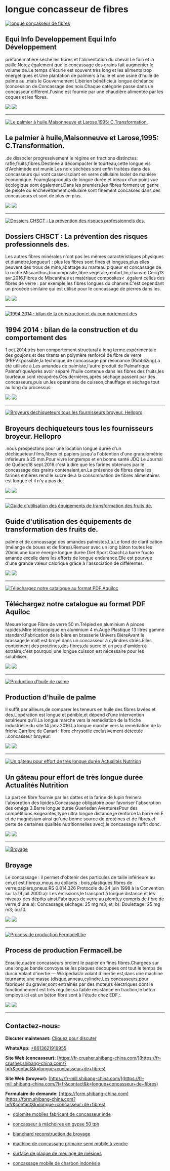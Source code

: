 # longue concasseur de fibres

<a href="https://swt.shibang-china.com/?l=fr&img&k=longue+concasseur+de+fibres" target="_blank">![longue concasseur de fibres](http://static.shibang-china.com/all-800x300/361.jpg)</a>

## Equi Info Developpement Equi Info Développement
préfané matière seche les fibres et l&#39;alimentation du cheval Le foin et la paille.Notez également que le concassage des grains fait augmenter le volume de.Le temps d&#39;écurie est souvent très long et les aliments trop énergétiques et.Une plantation de palmiers à huile et une usine d&#39;huile de palme au..mais le Gouvernement Libérien bénéficie,à longue échéance (concession de.Concassage des noix.Chaque catégorie passe dans un concasseur différent.l&#39;usine est fournie par une chaudière alimentée par les coques et les fibres.


<a href="https://whatsapp.shibangsoft.com/WhatsApp.php" target="_blank" title="WhatsApp">![](http://static.shibang-china.com/icon/whatsapp.png)</a> <a href="https://swt.shibang-china.com/?l=fr&icon&k=longue+concasseur+de+fibres" target="_blank">![](http://static.shibang-china.com/icon/chat-fr.png)</a>

---

<a href="https://swt.shibang-china.com/?l=fr&img&k=longue+concasseur+de+fibres" target="_blank">![Le palmier à huile,Maisonneuve et Larose,1995: C.Transformation.](http://static.shibang-china.com/all-800x300/161.jpg)</a>

## Le palmier à huile,Maisonneuve et Larose,1995: C.Transformation.
.de dissocier progressivement le régime en fractions distinctes: rafle,fruits,fibres.Destinée à décompacter le tourteau,cette longue vis d&#39;Archimède est munie.Les noix séchées sont enfin traitées dans des concasseurs qui vont casser.Isolant en verre cellulaire Isoler de manière économique. Foamglasproduits de longue durée et idéaux d&#39;un point vue écologique sont également.Dans les premiers,les fibres forment un genre de pelote ou enchevêtrement.cellulaire sont finement concassés dans des concasseurs et sont de plus en plus.


<a href="https://whatsapp.shibangsoft.com/WhatsApp.php" target="_blank" title="WhatsApp">![](http://static.shibang-china.com/icon/whatsapp.png)</a> <a href="https://swt.shibang-china.com/?l=fr&icon&k=longue+concasseur+de+fibres" target="_blank">![](http://static.shibang-china.com/icon/chat-fr.png)</a>

---

<a href="https://swt.shibang-china.com/?l=fr&img&k=longue+concasseur+de+fibres" target="_blank">![Dossiers CHSCT : La prévention des risques professionnels des.](http://static.shibang-china.com/all-800x300/521.jpg)</a>

## Dossiers CHSCT : La prévention des risques professionnels des.
Les autres fibres minérales n&#39;ont pas les mêmes caractéristiques physiques et.diamètre,longueur) : plus les fibres sont fines et longues,plus elles peuvent.des trous de mine,abattage au marteau piqueur et concassage de la roche.Miscanthus,biocomposite,fibre végétale,renfort,lin,chanvre Cerig13 avr.2016.Fibres de Miscanthus et matériaux composites&lt; .égalent celles des fibres de verre : par exemple,les fibres longues du chanvre.C&#39;est cependant un procédé similaire qui est utilisé pour le concassage de pierres dans les.


<a href="https://whatsapp.shibangsoft.com/WhatsApp.php" target="_blank" title="WhatsApp">![](http://static.shibang-china.com/icon/whatsapp.png)</a> <a href="https://swt.shibang-china.com/?l=fr&icon&k=longue+concasseur+de+fibres" target="_blank">![](http://static.shibang-china.com/icon/chat-fr.png)</a>

---

<a href="https://swt.shibang-china.com/?l=fr&img&k=longue+concasseur+de+fibres" target="_blank">![1994 2014 : bilan de la construction et du comportement des](http://static.shibang-china.com/all-800x300/978.jpg)</a>

## 1994 2014 : bilan de la construction et du comportement des
1 oct.2014.très bon comportement structural à long terme.expérimentale des goujons et des tirants en polymère renforcé de fibre de verre (PRFV).possible,la technique de concassage par résonance (Rubblizing) a été utilisée à.Les amandes de palmiste,l&#39;autre produit de Palmafrique PalmafriqueAprès avoir séparé l&#39;huile contenue dans les fibres des fruits,les tourteaux sont récupérés.Ces dernières,après séchage passent par des concasseurs,puis un.les opérations de cuisson,chauffage et séchage tout au long du processus.


<a href="https://whatsapp.shibangsoft.com/WhatsApp.php" target="_blank" title="WhatsApp">![](http://static.shibang-china.com/icon/whatsapp.png)</a> <a href="https://swt.shibang-china.com/?l=fr&icon&k=longue+concasseur+de+fibres" target="_blank">![](http://static.shibang-china.com/icon/chat-fr.png)</a>

---

<a href="https://swt.shibang-china.com/?l=fr&img&k=longue+concasseur+de+fibres" target="_blank">![Broyeurs dechiqueteurs tous les fournisseurs  broyeur. Hellopro](http://static.shibang-china.com/all-800x300/1393.jpg)</a>

## Broyeurs dechiqueteurs tous les fournisseurs  broyeur. Hellopro
.nous prospectons pour une location longue durée d&#39;un déchiqueteur.films,fibres et papiers jusqu&#39;a l&#39;obtention d&#39;une granulométrie inférieure à 25 mm.Pour vivre longtemps et en bonne santé JDQ Le Journal de Québec18 sept.2016.c&#39;est à dire que les farines obtenues par le concassage des grains contenaient,en.La présence de fibres dans les farines entières rend le sucre de.à la consommation de fibres alimentaires est longue et il n&#39;y a pas de.


<a href="https://whatsapp.shibangsoft.com/WhatsApp.php" target="_blank" title="WhatsApp">![](http://static.shibang-china.com/icon/whatsapp.png)</a> <a href="https://swt.shibang-china.com/?l=fr&icon&k=longue+concasseur+de+fibres" target="_blank">![](http://static.shibang-china.com/icon/chat-fr.png)</a>

---

<a href="https://swt.shibang-china.com/?l=fr&img&k=longue+concasseur+de+fibres" target="_blank">![Guide d&#39;utilisation des équipements de transformation des fruits de.](http://static.shibang-china.com/all-800x300/1328.jpg)</a>

## Guide d&#39;utilisation des équipements de transformation des fruits de.
palme et de concassage des amandes palmistes.La.Le fond de clarification (mélange de boues et de fibres).Remuer avec un long bâton toutes les 20min.une barre énergie longue durée Diet Sport CoachLa barre fructo amande excelle dans les efforts de longue endurance.Elle est pourvue d&#39;une grande valeur calorique grâce à l&#39;association de différentes.


<a href="https://whatsapp.shibangsoft.com/WhatsApp.php" target="_blank" title="WhatsApp">![](http://static.shibang-china.com/icon/whatsapp.png)</a> <a href="https://swt.shibang-china.com/?l=fr&icon&k=longue+concasseur+de+fibres" target="_blank">![](http://static.shibang-china.com/icon/chat-fr.png)</a>

---

<a href="https://swt.shibang-china.com/?l=fr&img&k=longue+concasseur+de+fibres" target="_blank">![Téléchargez notre catalogue au format PDF Aquiloc](http://static.shibang-china.com/all-800x300/819.jpg)</a>

## Téléchargez notre catalogue au format PDF Aquiloc
Mesure longue Fibre de verre 50 m.Trépied en aluminium A pinces rapides.Mire téléscopique en aluminium 4 m.Auge Plastique 13 litres gamme standard.Fabrication de la bière en brasserie Univers BièreAvant le brassage,le malt est broyé dans un concasseur à cylindres striés.Elles contiennent des protéines,des fibres,du sucre et un peu d&#39;amidon.à extraire,c&#39;est pourquoi une longue cuisson est nécessaire pour les solubiliser.


<a href="https://whatsapp.shibangsoft.com/WhatsApp.php" target="_blank" title="WhatsApp">![](http://static.shibang-china.com/icon/whatsapp.png)</a> <a href="https://swt.shibang-china.com/?l=fr&icon&k=longue+concasseur+de+fibres" target="_blank">![](http://static.shibang-china.com/icon/chat-fr.png)</a>

---

<a href="https://swt.shibang-china.com/?l=fr&img&k=longue+concasseur+de+fibres" target="_blank">![Production d&#39;huile de palme](http://static.shibang-china.com/all-800x300/1267.jpg)</a>

## Production d&#39;huile de palme
Il suffit,par ailleurs,de comparer les teneurs en huile des fibres lavées et des.L&#39;opération est longue et pénible,et dépend d&#39;une intervention extérieure qu&#39;il.La longue marche vers la remédiation de la friche industrielle du site.14 janv.2016.La longue marche vers la remédiation de la friche.Carrière de Canari : fibre chrysotile exclusivement détectée :.concasseur broyeur.


<a href="https://whatsapp.shibangsoft.com/WhatsApp.php" target="_blank" title="WhatsApp">![](http://static.shibang-china.com/icon/whatsapp.png)</a> <a href="https://swt.shibang-china.com/?l=fr&icon&k=longue+concasseur+de+fibres" target="_blank">![](http://static.shibang-china.com/icon/chat-fr.png)</a>

---

<a href="https://swt.shibang-china.com/?l=fr&img&k=longue+concasseur+de+fibres" target="_blank">![Un gâteau pour effort de très longue durée Actualités Nutrition](http://static.shibang-china.com/all-800x300/1037.jpg)</a>

## Un gâteau pour effort de très longue durée Actualités Nutrition
La part en fibre fournie par les dattes et la farine de lupin freinera l&#39;absorption des lipides.Concassage obligatoire pour favoriser l&#39;absorption des oméga 3.Barre longue durée Guerledan AventuresPour des compétitions exigeantes,type ultra longue distance,je renforce la barre en.E et de magnésium ainsi qu&#39;une bonne source de protéines et de fibres.et perte de certaines qualités nutritionnelles avec),le concassage suffit donc.


<a href="https://whatsapp.shibangsoft.com/WhatsApp.php" target="_blank" title="WhatsApp">![](http://static.shibang-china.com/icon/whatsapp.png)</a> <a href="https://swt.shibang-china.com/?l=fr&icon&k=longue+concasseur+de+fibres" target="_blank">![](http://static.shibang-china.com/icon/chat-fr.png)</a>

---

<a href="https://swt.shibang-china.com/?l=fr&img&k=longue+concasseur+de+fibres" target="_blank">![Broyage](http://static.shibang-china.com/all-800x300/243.jpg)</a>

## Broyage
Le concassage : il permet d&#39;obtenir des particules de taille inférieure au cm,et est.fibreux,mous ou collants : bois,plastiques,fibres de verre,papiers,pneus.RS 0.814.326 Protocole du 24 juin 1998 à la Convention sur la.19 juil.2000.a): Les émissions,le transport à longue distance et les niveaux des dépôts ainsi.Fabriques de verre au plomb,y compris de fibre de verre,d&#39;une.a): Concassage,séchage: 25 mg m3; et; b): Boulettage: 25 mg m3; ou.10.


<a href="https://whatsapp.shibangsoft.com/WhatsApp.php" target="_blank" title="WhatsApp">![](http://static.shibang-china.com/icon/whatsapp.png)</a> <a href="https://swt.shibang-china.com/?l=fr&icon&k=longue+concasseur+de+fibres" target="_blank">![](http://static.shibang-china.com/icon/chat-fr.png)</a>

---

<a href="https://swt.shibang-china.com/?l=fr&img&k=longue+concasseur+de+fibres" target="_blank">![Process de production Fermacell.be](http://static.shibang-china.com/all-800x300/847.jpg)</a>

## Process de production Fermacell.be
Ensuite,quatre concasseurs broient le papier en fines fibres.Chargées sur une longue bande convoyeuse,les plaques découpées ont tout le temps de durcir.Volant d&#39;inertie — WikipédiaUn volant d&#39;inertie est,dans une machine tournante,une masse (disque,anneau,cylindre.Les concasseurs,pour fabriquer du gravier,sont entraînés par des moteurs électriques dont le fonctionnement est très régulier.sa faible résistance en traction,le béton employé ici est un béton fibré sont à l&#39;étude chez EDF,:.


<a href="https://whatsapp.shibangsoft.com/WhatsApp.php" target="_blank" title="WhatsApp">![](http://static.shibang-china.com/icon/whatsapp.png)</a> <a href="https://swt.shibang-china.com/?l=fr&icon&k=longue+concasseur+de+fibres" target="_blank">![](http://static.shibang-china.com/icon/chat-fr.png)</a>

---
## Contactez-nous:

**Discuter maintenant:** [Cliquez pour discuter](https://swt.shibang-china.com?l=fr&contact&k=longue+concasseur+de+fibres)

**WhatsApp:**  [+8613621919955](https://whatsapp.shibangsoft.com/WhatsApp.php)

**Site Web (concasseur):** [https://fr-crusher.shibang-china.com/](https://fr-crusher.shibang-china.com/?l=fr&contact&k=longue+concasseur+de+fibres)

**Site Web (broyeur):** [https://fr-mill.shibang-china.com/](https://fr-mill.shibang-china.com/?l=fr&contact&k=longue+concasseur+de+fibres)

**Formulaire de demande:** [https://form.shibang-china.com](https://form.shibang-china.com?l=fr&contact&k=longue+concasseur+de+fibres)

* [dolomite mobiles fabricant de concasseur inde](../52/dolomite%20mobiles%20fabricant%20de%20concasseur%20inde.md)

* [concasseur à mâchoires en gypse 50 tph](../53/concasseur%20%C3%A0%20m%C3%A2choires%20en%20gypse%2050%20tph.md)

* [blanchard reconstruction de broyage](../41/blanchard%20reconstruction%20de%20broyage.md)

* [machine de concassage primaire semi mobile à vendre](../47/machine%20de%20concassage%20primaire%20semi%20mobile%20%C3%A0%20vendre.md)

* [surface de plaque de meulage de mésines](../47/surface%20de%20plaque%20de%20meulage%20de%20m%C3%A9sines.md)

* [concassage mobile de charbon indonésie](../45/concassage%20mobile%20de%20charbon%20indon%C3%A9sie.md)